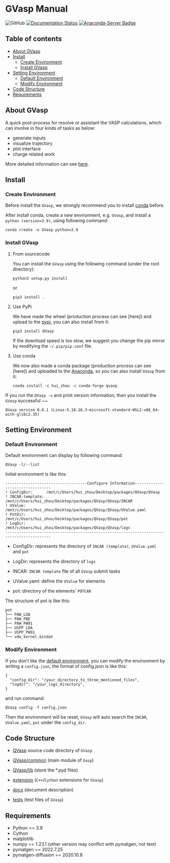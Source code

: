 # GVasp Manual

![GitHub](https://img.shields.io/github/license/Rasic2/gvasp)
[![Documentation Status](https://readthedocs.org/projects/qvasp/badge/?version=latest)](https://qvasp.readthedocs.io/en/latest/?badge=latest)
[![Anaconda-Server Badge](https://anaconda.org/hui_zhou/qvasp/badges/installer/conda.svg)](https://conda.anaconda.org/hui_zhou)

## Table of contents

- [About GVasp](#about-gvasp)
- [Install](#install)
    - [Create Environment](#create-environment)
    - [Install GVasp](#install-gvasp)
- [Setting Environment](#setting-environment)
    - [Default Environment](#default-environment)
    - [Modify Environment](#modify-environment)
- [Code Structure](#code-structure)
- [Requirements](#requirements)

## About GVasp

A quick post-process for resolve or assistant the VASP calculations, which can involve in four kinds of tasks as below:

* generate inputs
* visualize trajectory
* plot interface
* charge related work

More detailed information can see [here](https://qvasp.readthedocs.io/en/latest/).

## Install

### Create Environment

Before install the `GVasp`, we strongly recommend you to install [conda](https://anaconda.org/) before.

After install conda, create a new environment, e.g. `GVasp`, and install a `python (version=3.9)`, using following
command:

```
conda create -n GVasp python=3.9
```

### Install GVasp

1. From sourcecode

   You can install the `GVasp` using the following command (under the root directory):

    ```
    python3 setup.py install
    ```

   or

    ```
    pip3 install .
    ```
2. Use PyPi

   We have made the wheel (production process can see [here]) and upload to the [pypi](https://pypi.org/project/QVasp/),
   you can also install from it:

    ```
    pip3 install QVasp
    ```
   If the download speed is too slow, we suggest you change the pip mirror by modifying the `~/.pip/pip.conf` file.

3. Use conda

   We now also made a conda package (production process can see [here]) and uploaded to
   the [Anaconda](https://anaconda.org/hui_zhou/gvasp), so you can also install `GVasp` from it:

    ```
    conda install -c hui_zhou -c conda-forge qvasp
    ```

If you run the `QVasp -v` and print version information, then you install the `GVasp` successful ~~

```
QVasp version 0.0.1 (Linux-5.10.16.3-microsoft-standard-WSL2-x86_64-with-glibc2.35)
```

## Setting Environment

### Default Environment

Default environment can display by following command:

```
QVasp -l/--list
```

Initial environment is like this:

```
------------------------------------Configure Information---------------------------------
! ConfigDir:      /mnt/c/Users/hui_zhou/Desktop/packages/QVasp/QVasp
! INCAR-template: /mnt/c/Users/hui_zhou/Desktop/packages/QVasp/QVasp/INCAR
! UValue:         /mnt/c/Users/hui_zhou/Desktop/packages/QVasp/QVasp/UValue.yaml
! PotDir:         /mnt/c/Users/hui_zhou/Desktop/packages/QVasp/QVasp/pot
! LogDir:         /mnt/c/Users/hui_zhou/Desktop/packages/QVasp/QVasp/logs
------------------------------------------------------------------------------------------
```

- ConfigDir: represents the directory of `INCAR (template)`, `UValue.yaml` and `pot`

- LogDir: represents the directory of `logs`

- INCAR: `INCAR template` file of all `GVasp` submit tasks

- UValue.yaml: define the `UValue` for elements

- pot: directory of the elements' `POTCAR`

The structure of pot is like this:

```
pot
├── PAW_LDA
├── PAW_PBE
├── PAW_PW91
├── USPP_LDA
├── USPP_PW91
└── vdw_kernel.bindat
```

### Modify Environment

If you don’t like the [default environment](#default-environment), you can modify the environment by
writing a `config.json`, the format
of config.json is like this:

```
{
  "config_dir": "/your_directory_to_three_mentioned_files",
  "logdir": "/your_logs_directory",
}
```

and run command:

```
QVasp config -f config.json
```

Then the environment will be reset, `GVasp` will auto search the `INCAR`, `UValue.yaml`, `pot` under the `config_dir`.

## Code Structure

* [QVasp](QVasp) source code directory of `GVasp`

* [QVasp/common](QVasp/common) (main module of `Gasp`)

* [QVasp/lib](QVasp/lib) (store the *.pyd files)

* [extension](extension) (`C++`/`Cython` extensions for `GVasp`)

* [docs](docs) (document description)

* [tests](tests) (test files of `GVasp`)

## Requirements

* Python >= 3.9
* Cython
* matplotlib
* numpy == 1.23.1 (other version may conflict with pymatgen, not test)
* pymatgen == 2022.7.25
* pymatgen-diffusion == 2020.10.8
